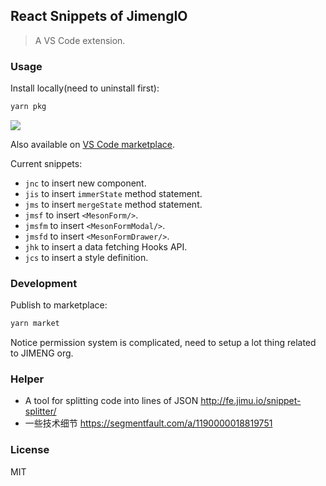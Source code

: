 ## React Snippets of JimengIO

> A VS Code extension.

### Usage

Install locally(need to uninstall first):

```bash
yarn pkg
```

![](https://segmentfault.com/img/remote/1460000018819754)

Also available on [VS Code marketplace](https://marketplace.visualstudio.com/itemdetails?itemName=chenyong.jimeng-react-snippets).

Current snippets:

- `jnc` to insert new component.
- `jis` to insert `immerState` method statement.
- `jms` to insert `mergeState` method statement.
- `jmsf` to insert `<MesonForm/>`.
- `jmsfm` to insert `<MesonFormModal/>`.
- `jmsfd` to insert `<MesonFormDrawer/>`.
- `jhk` to insert a data fetching Hooks API.
- `jcs` to insert a style definition.

### Development

Publish to marketplace:

```bash
yarn market
```

Notice permission system is complicated, need to setup a lot thing related to JIMENG org.

### Helper

- A tool for splitting code into lines of JSON http://fe.jimu.io/snippet-splitter/
- 一些技术细节 https://segmentfault.com/a/1190000018819751

### License

MIT
